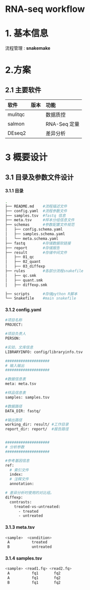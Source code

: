 # RNA-seq workflow

# 1. 基本信息 

流程管理 : **snakemake**


# 2.方案


## 2.1 主要软件


| 软件            | 版本 | 功能         |
| :-------------- | :--- | :----------- |
| mulitqc         |      | 数据质控     |
| salmon          |      | RNA-Seq 定量 |
| DEseq2          |      | 差异分析     |




# 3 概要设计

## 3.1 目录及参数文件设计

#### 3.1.1 目录
```sh
.
├── README.md    #流程描述文件
├── config.yaml  #流程参数文件
├── samples.tsv  #fastq 信息
├── meta.tsv     #样本分组信息文件
├── schemas      #参数配置文件规范
│   ├── config.schema.yaml
│   ├── samples.schema.yaml
│   └── meta.schema.yaml
├── fastq        #存储数据软链接
├── report       #存储报告
├── result       #存储中间文件
│   ├── 01_qc
│   ├── 02_quant
│   ├── 03_diffexp
├── rules        #各部分流程snakefile  
│   ├── qc.smk
│   ├── quant.smk
│   ├── diffexp.smk

├── scripts      #存储python R脚本
└── Snakefile    #main snakefile
```
#### 3.1.2 config.yaml 

```sh
#项目名称
PROJECT: 

#项目负责人
PERSON: 

#实验、文库信息
LIBRARYINFO: config/libraryinfo.tsv 

####################
# 输入输出
####################

#数据信息表
meta: meta.tsv

#样品信息表
samples: samples.tsv

#数据路径
DATA_DIR: fastq/

#输出路径
working_dir: result/ #工作目录
report_dir: report/  #报告路径


####################
# 分析参数
####################

#参考基因信息
ref:
  # 索引文件
  index: 
  # 注释文件
  annotation: 

# 差异分析时使用的对比组。
diffexp:
  contrasts:
    treated-vs-untreated:
      - treated
      - untreated

```
#### 3.1.3 meta.tsv

```sh
<sample>  <condition>
 A          treated
 B          untreated
```

#### 3.1.4 samples.tsv

```sh
<sample> <read1.fq> <read2.fq>
 A          fq1       fq2
 A          fq1       fq2
 B          fq1       fq2     

```